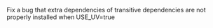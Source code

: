 Fix a bug that extra dependencies of transitive dependencies are not properly installed when USE_UV=true
